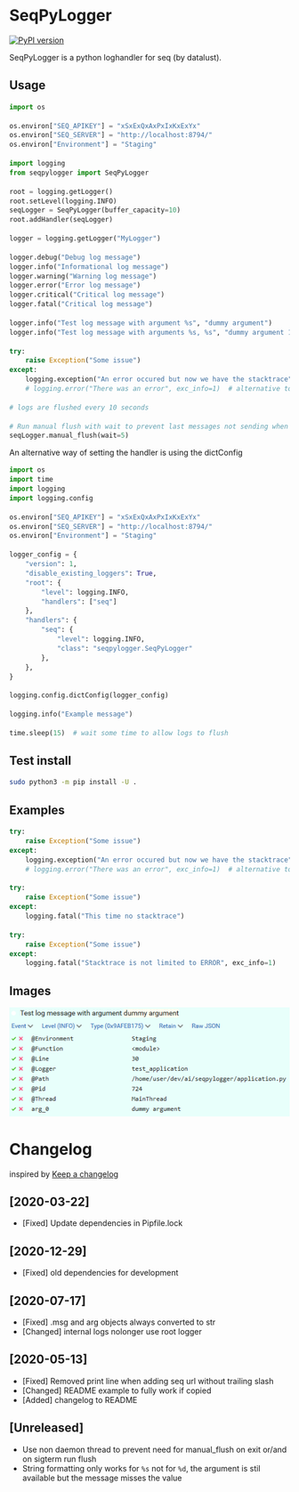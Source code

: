 # SeqPyLogger

[![PyPI version](https://badge.fury.io/py/seqpylogger.png)](https://badge.fury.io/py/seqpylogger)

SeqPyLogger is a python loghandler for seq (by datalust).

## Usage

```python
import os

os.environ["SEQ_APIKEY"] = "xSxExQxAxPxIxKxExYx"
os.environ["SEQ_SERVER"] = "http://localhost:8794/"
os.environ["Environment"] = "Staging"

import logging
from seqpylogger import SeqPyLogger

root = logging.getLogger()
root.setLevel(logging.INFO)
seqLogger = SeqPyLogger(buffer_capacity=10)
root.addHandler(seqLogger)

logger = logging.getLogger("MyLogger")

logger.debug("Debug log message")
logger.info("Informational log message")
logger.warning("Warning log message")
logger.error("Error log message")
logger.critical("Critical log message")
logger.fatal("Critical log message")

logger.info("Test log message with argument %s", "dummy argument")
logger.info("Test log message with arguments %s, %s", "dummy argument 1", "dummy argument 2")

try:
    raise Exception("Some issue")
except:
    logging.exception("An error occured but now we have the stacktrace")
    # logging.error("There was an error", exc_info=1)  # alternative to .exception()

# logs are flushed every 10 seconds

# Run manual flush with wait to prevent last messages not sending when program ends
seqLogger.manual_flush(wait=5)
```

An alternative way of setting the handler is using the dictConfig

```python
import os
import time
import logging
import logging.config

os.environ["SEQ_APIKEY"] = "xSxExQxAxPxIxKxExYx"
os.environ["SEQ_SERVER"] = "http://localhost:8794/"
os.environ["Environment"] = "Staging"

logger_config = {
    "version": 1,
    "disable_existing_loggers": True,
    "root": {
        "level": logging.INFO,
        "handlers": ["seq"]
    },
    "handlers": {
        "seq": {
            "level": logging.INFO,
            "class": "seqpylogger.SeqPyLogger"
        },
    },
}

logging.config.dictConfig(logger_config)

logging.info("Example message")

time.sleep(15)  # wait some time to allow logs to flush
```

## Test install

```bash
sudo python3 -m pip install -U .
```

## Examples

```python
try:
    raise Exception("Some issue")
except:
    logging.exception("An error occured but now we have the stacktrace")
    # logging.error("There was an error", exc_info=1)  # alternative to .exception()

try:
    raise Exception("Some issue")
except:
    logging.fatal("This time no stacktrace")

try:
    raise Exception("Some issue")
except:
    logging.fatal("Stacktrace is not limited to ERROR", exc_info=1)
```

## Images

![Screenshot image](https://github.com/wearetriple/seqpylogger/raw/master/assets/screenshot.png)

# Changelog

inspired by [Keep a changelog](https://keepachangelog.com/en/1.0.0/)

## [2020-03-22]
- [Fixed] Update dependencies in Pipfile.lock

## [2020-12-29]
- [Fixed] old dependencies for development

## [2020-07-17]
- [Fixed] .msg and arg objects always converted to str
- [Changed] internal logs nolonger use root logger

## [2020-05-13]
- [Fixed] Removed print line when adding seq url without trailing slash
- [Changed] README example to fully work if copied
- [Added] changelog to README

## [Unreleased]
- Use non daemon thread to prevent need for manual_flush on exit or/and on sigterm run flush
- String formatting only works for `%s` not for `%d`, the argument is stil available but the message misses the value 